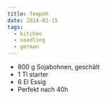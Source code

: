 ```yaml
---
title: Tempeh
date: 2024-02-15
tags:
  - kitchen
  - seedling
  - german
---
```

* 800 g Sojabohnen, geschält
* 1 Tl starter
* 6 El Essig
* Perfekt nach 40h